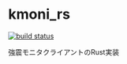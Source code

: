 # kmoni_rs
[![build status](https://github.com/VisualBasist/kmoni_rs/actions/workflows/rust.yml/badge.svg)](https://github.com/VisualBasist/kmoni_rs/actions/workflows/rust.yml)

強震モニタクライアントのRust実装

